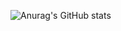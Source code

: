 ![Anurag's GitHub stats](https://github-readme-stats.vercel.app/api?fatupopzz=anuraghazra&show_icons=true&theme=radical)
